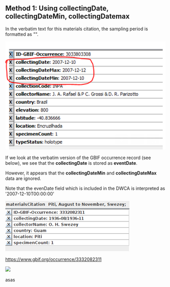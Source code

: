 ## Method 1: Using collectingDate, collectingDateMin, collectingDatemax

In the verbatim text for this materials citation, the sampling period is formatted as "".

![a](images/not_iso_8601.png)

If we look at the verbatim version of the GBIF occurrence record (see below), we see that the **collectingDate** is stored as **eventDate**.

However, it appears that the **collectingDateMin** and **collectingDateMax** data are ignored.

Note that the evenDate field which is included in the DWCA is interpreted as '2007-12-10T00:00:00'

![](images/nemocerous.png)

https://www.gbif.org/occurrence/3332082311

![](images/occ_3332082311)

asas
